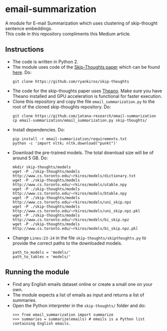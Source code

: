 # email-summarization
A module for E-mail Summarization which uses clustering of skip-thought sentence embeddings.<br>
This code in this repository compliments this Medium article.
## Instructions
- The code is written in Python 2. 
- The module uses code of the [Skip-Thoughts paper](http://arxiv.org/abs/1506.06726) which can be found [here](https://github.com/ryankiros/skip-thoughts). Do:
  ```
  git clone https://github.com/ryankiros/skip-thoughts
  ```
- The code for the skip-thoughts paper uses [Theano](http://deeplearning.net/software/theano/install.html). Make sure you have Theano installed and GPU acceleration is functional for faster execution. 
- Clone this repository and copy the file `email_summarization.py` to the root of the cloned skip-thoughts repository. Do:
  ```
  git clone https://github.com/jatana-research/email-summarization
  cp email-summarization/email_summarization.py skip-thoughts/
  ```
- Install dependencies. Do:
  ```
  pip install -r email-summarization/requirements.txt
  python -c 'import nltk; nltk.download("punkt")'
  ```
- Download the pre-trained models. The total download size will be of around 5 GB. Do:
  ```
  mkdir skip-thoughts/models
  wget -P ./skip-thoughts/models http://www.cs.toronto.edu/~rkiros/models/dictionary.txt
  wget -P ./skip-thoughts/models http://www.cs.toronto.edu/~rkiros/models/utable.npy
  wget -P ./skip-thoughts/models http://www.cs.toronto.edu/~rkiros/models/btable.npy
  wget -P ./skip-thoughts/models http://www.cs.toronto.edu/~rkiros/models/uni_skip.npz
  wget -P ./skip-thoughts/models http://www.cs.toronto.edu/~rkiros/models/uni_skip.npz.pkl
  wget -P ./skip-thoughts/models http://www.cs.toronto.edu/~rkiros/models/bi_skip.npz
  wget -P ./skip-thoughts/models http://www.cs.toronto.edu/~rkiros/models/bi_skip.npz.pkl
  ```
- Change `Lines:23-24` in the file `skip-thoughts/skipthoughts.py` to provide the correct paths to the downloaded models.
  ```
  path_to_models = 'models/'
  path_to_tables = 'models/'
  ```
  
## Running the module
- Find any English emails dataset online or create a small one on your own.
- The module expects a list of emails as input and returns a list of summaries.
- Open the Python interpreter in the `skip-thoughts/` folder and do:
  ```
  >>> from email_summarization import summarize
  >>> summaries = summarize(emails) # emails is a Python list containing English emails.
  ```
